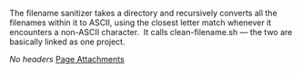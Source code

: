The filename sanitizer takes a directory and recursively converts all the filenames within it to ASCII, using the closest letter match whenever it encounters a non-ASCII character.  It calls clean-filename.sh — the two are basically linked as one project.

*No headers*
[Page Attachments](https://wiki-files.wmfo.org/Operations/Station_Architecture_Overview/Code/Automatic_CD_Import_System/Filename_Sanitizer)
